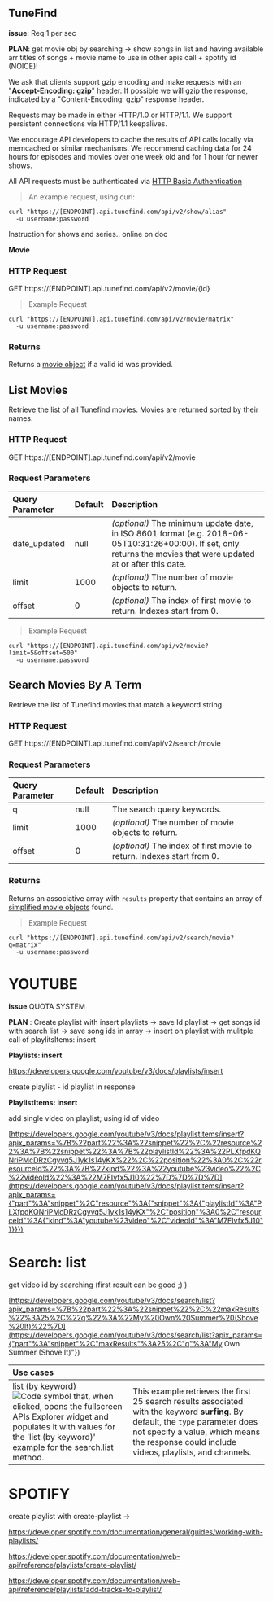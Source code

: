 ## **TuneFind** 

**issue**: Req 1 per sec 

**PLAN**: get movie obj by searching -> show songs in list and having available arr titles of songs  + movie name to use in other apis call + spotify id (NOICE)!



We ask that clients support gzip encoding and make requests with an "**Accept-Encoding: gzip**" header. If possible we will gzip the response, indicated by a "Content-Encoding: gzip" response header.

Requests may be made in either HTTP/1.0 or HTTP/1.1. We support persistent connections via HTTP/1.1 keepalives.



We encourage API developers to cache the results of API calls locally via memcached or similar mechanisms. We recommend caching data for 24 hours for episodes and movies over one week old and for 1 hour for newer shows.

All API requests must be authenticated via [HTTP Basic Authentication](http://en.wikipedia.org/wiki/Basic_authentication_scheme)

> An example request, using curl:

```
curl "https://[ENDPOINT].api.tunefind.com/api/v2/show/alias"
  -u username:password
```



Instruction for shows and series.. online on doc



**Movie**

### HTTP Request

 GET https://[ENDPOINT].api.tunefind.com/api/v2/movie/{id}

> Example Request

```
curl "https://[ENDPOINT].api.tunefind.com/api/v2/movie/matrix"
  -u username:password
```

### Returns

Returns a [movie object](https://www.tunefind.com/product/api-docs-v2#the-movie-object) if a valid id was provided.



## List Movies

Retrieve the list of all Tunefind movies. Movies are returned sorted by their names.

### HTTP Request

 GET https://[ENDPOINT].api.tunefind.com/api/v2/movie

> 

### Request Parameters

| Query Parameter | Default | Description                                                  |
| :-------------- | :------ | :----------------------------------------------------------- |
| date_updated    | null    | *(optional)* The minimum update date, in ISO 8601 format (e.g. 2018-06-05T10:31:26+00:00). If set, only returns the movies that were updated at or after this date. |
| limit           | 1000    | *(optional)* The number of movie objects to return.          |
| offset          | 0       | *(optional)* The index of first movie to return. Indexes start from 0. |

> Example Request

```
curl "https://[ENDPOINT].api.tunefind.com/api/v2/movie?limit=5&offset=500"
  -u username:password
```



## Search Movies By A Term

Retrieve the list of Tunefind movies that match a keyword string.

### HTTP Request

 GET https://[ENDPOINT].api.tunefind.com/api/v2/search/movie

### Request Parameters

| Query Parameter | Default | Description                                                  |
| :-------------- | :------ | :----------------------------------------------------------- |
| q               | null    | The search query keywords.                                   |
| limit           | 1000    | *(optional)* The number of movie objects to return.          |
| offset          | 0       | *(optional)* The index of first movie to return. Indexes start from 0. |

### Returns

Returns an associative array with `results` property that contains an array of [simplified movie objects](https://www.tunefind.com/product/api-docs-v2#the-movie-object-simplified) found.

> Example Request

```
curl "https://[ENDPOINT].api.tunefind.com/api/v2/search/movie?q=matrix"
  -u username:password
```





# YOUTUBE

**issue** QUOTA SYSTEM 



**PLAN** : Create playlist with insert playlists -> save Id playlist -> get songs id with search list -> save song ids in array -> insert on playlist with mulitple call of playlitsItems: insert 



**Playlists: insert**

https://developers.google.com/youtube/v3/docs/playlists/insert

create playlist - id playlist in response 



**PlaylistItems: insert**

add single video on playlist; using id of video 



[https://developers.google.com/youtube/v3/docs/playlistItems/insert?apix_params=%7B%22part%22%3A%22snippet%22%2C%22resource%22%3A%7B%22snippet%22%3A%7B%22playlistId%22%3A%22PLXfpdKQNriPMcDRzCgyvq5J1yk1s14yKX%22%2C%22position%22%3A0%2C%22resourceId%22%3A%7B%22kind%22%3A%22youtube%23video%22%2C%22videoId%22%3A%22M7FIvfx5J10%22%7D%7D%7D%7D](https://developers.google.com/youtube/v3/docs/playlistItems/insert?apix_params={"part"%3A"snippet"%2C"resource"%3A{"snippet"%3A{"playlistId"%3A"PLXfpdKQNriPMcDRzCgyvq5J1yk1s14yKX"%2C"position"%3A0%2C"resourceId"%3A{"kind"%3A"youtube%23video"%2C"videoId"%3A"M7FIvfx5J10"}}}})



# Search: list

get video id by searching (first result can be good ;) )

[https://developers.google.com/youtube/v3/docs/search/list?apix_params=%7B%22part%22%3A%22snippet%22%2C%22maxResults%22%3A25%2C%22q%22%3A%22My%20Own%20Summer%20(Shove%20It)%22%7D](https://developers.google.com/youtube/v3/docs/search/list?apix_params={"part"%3A"snippet"%2C"maxResults"%3A25%2C"q"%3A"My Own Summer (Shove It)"})

| Use cases                                                    |                                                              |
| :----------------------------------------------------------- | ------------------------------------------------------------ |
| [list (by keyword)](https://developers-dot-devsite-v2-prod.appspot.com/youtube/v3/docs/search/list_c00c7e38fb0abb9823bcf14aacd08fc8e28dc2f835eb407ddff169f95d3f4b7f.frame#) ![Code symbol that, when clicked, opens the fullscreen APIs Explorer widget and populates it with values for the 'list (by keyword)' example for the search.list method.](https://developers.google.com/site-assets/platform-html-color.svg) | This example retrieves the first 25 search results associated with the keyword **surfing**. By default, the `type` parameter does not specify a value, which means the response could include videos, playlists, and channels. |



# **SPOTIFY**

create playlist with create-playlist -> 

https://developer.spotify.com/documentation/general/guides/working-with-playlists/

https://developer.spotify.com/documentation/web-api/reference/playlists/create-playlist/

https://developer.spotify.com/documentation/web-api/reference/playlists/add-tracks-to-playlist/